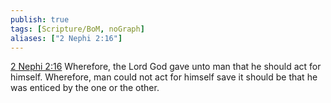 ```yaml
---
publish: true
tags: [Scripture/BoM, noGraph]
aliases: ["2 Nephi 2:16"]
---
```

[2 Nephi 2:16](https://churchofjesuschrist.org/study/scriptures/bofm/2-ne/2?lang=eng&id=p16#p16) Wherefore, the Lord God gave unto man that he should act for himself. Wherefore, man could not act for himself save it should be that he was enticed by the one or the other.
